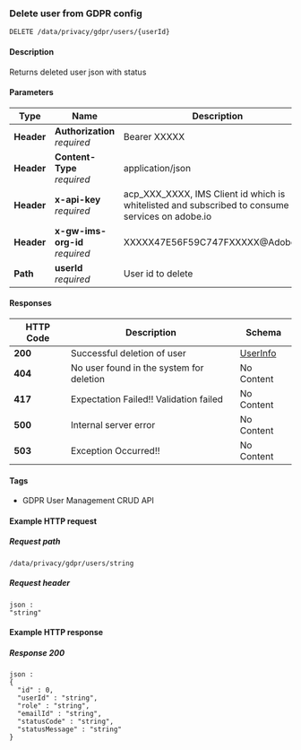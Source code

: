 
<a name="deleteuser"></a>
### Delete user from GDPR config
```
DELETE /data/privacy/gdpr/users/{userId}
```


#### Description
Returns deleted user json with status


#### Parameters

|Type|Name|Description|Schema|
|---|---|---|---|
|**Header**|**Authorization**  <br>*required*|Bearer XXXXX|string|
|**Header**|**Content-Type**  <br>*required*|application/json|string|
|**Header**|**x-api-key**  <br>*required*|acp_XXX_XXXX, IMS Client id which is whitelisted and subscribed to consume services on adobe.io|string|
|**Header**|**x-gw-ims-org-id**  <br>*required*|XXXXX47E56F59C747FXXXXX@AdobeOrg|string|
|**Path**|**userId**  <br>*required*|User id to delete|string|


#### Responses

|HTTP Code|Description|Schema|
|---|---|---|
|**200**|Successful deletion of user|[UserInfo](../definitions/UserInfo.md#userinfo)|
|**404**|No user found in the system for deletion|No Content|
|**417**|Expectation Failed!! Validation failed|No Content|
|**500**|Internal server error|No Content|
|**503**|Exception Occurred!!|No Content|


#### Tags

* GDPR User Management CRUD API


#### Example HTTP request

##### Request path
```
/data/privacy/gdpr/users/string
```


##### Request header
```
json :
"string"
```


#### Example HTTP response

##### Response 200
```
json :
{
  "id" : 0,
  "userId" : "string",
  "role" : "string",
  "emailId" : "string",
  "statusCode" : "string",
  "statusMessage" : "string"
}
```




